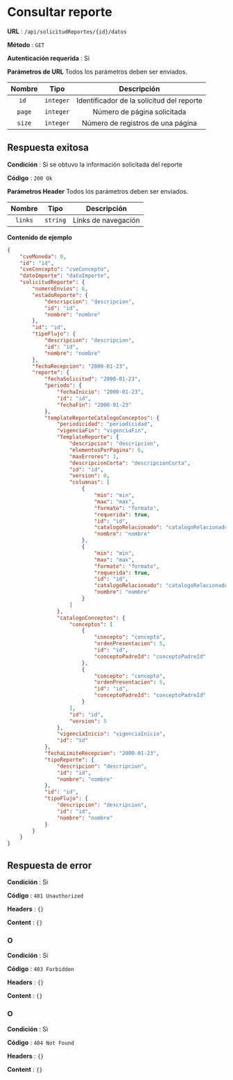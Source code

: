 # Consultar reporte

**URL** : `/api/solicitudReportes/{id}/datos`

**Método** : `GET`

**Autenticación requerida** : Si

**Parámetros de URL** Todos los parámetros deben ser enviados.

| Nombre|Tipo|Descripción|
| :--: |:--:| :--:|
| ```id ```| ```integer``` |Identificador de la solicitud del reporte|
| ```page```| ```integer``` |Número de página solicitada|
| ```size```| ```integer``` |Número de registros de una página|

## Respuesta exitosa

**Condición** : Si se obtuvo la información solicitada del reporte

**Código** : `200 Ok`

**Parámetros Header** Todos los parámetros deben ser enviados.

| Nombre|Tipo|Descripción|
| :--: |:--:| :--:|
| ```links```| ```string``` |Links de navegación|

**Contenido de ejemplo**

```json
{
	"cveMoneda": 0,
	"id": "id",
	"cveConcepto": "cveConcepto",
	"datoImporte": "datoImporte",
	"solicitudReporte": {
		"numeroEnvios": 6,
		"estadoReporte": {
			"descripcion": "descripcion",
			"id": "id",
			"nombre": "nombre"
		},
		"id": "id",
		"tipoFlujo": {
			"descripcion": "descripcion",
			"id": "id",
			"nombre": "nombre"
		},
		"fechaRecepcion": "2000-01-23",
		"reporte": {
			"fechaSolicitud": "2000-01-23",
			"periodo": {
				"fechaInicio": "2000-01-23",
				"id": "id",
				"fechaFin": "2000-01-23"
			},
			"templateReporteCatalogoConceptos": {
				"periodicidad": "periodicidad",
				"vigenciaFin": "vigenciaFin",
				"TemplateReporte": {
					"descripcion": "descripcion",
					"elementosPorPagina": 6,
					"maxErrores": 1,
					"descripcionCorta": "descripcionCorta",
					"id": "id",
					"version": 0,
					"columnas": [
						{
							"min": "min",
							"max": "max",
							"formato": "formato",
							"requerida": true,
							"id": "id",
							"catalogoRelacionado": "catalogoRelacionado",
							"nombre": "nombre"
						},
						{
							"min": "min",
							"max": "max",
							"formato": "formato",
							"requerida": true,
							"id": "id",
							"catalogoRelacionado": "catalogoRelacionado",
							"nombre": "nombre"
						}
					]
				},
				"catalogoConceptos": {
					"conceptos": [
						{
							"concepto": "concepto",
							"ordenPresentacion": 5,
							"id": "id",
							"conceptoPadreId": "conceptoPadreId"
						},
						{
							"concepto": "concepto",
							"ordenPresentacion": 5,
							"id": "id",
							"conceptoPadreId": "conceptoPadreId"
						}
					],
					"id": "id",
					"version": 5
				},
				"vigenciaInicio": "vigenciaInicio",
				"id": "id"
			},
			"fechaLimiteRecepcion": "2000-01-23",
			"tipoReporte": {
				"descripcion": "descripcion",
				"id": "id",
				"nombre": "nombre"
			},
			"id": "id",
			"tipoFlujo": {
				"descripcion": "descripcion",
				"id": "id",
				"nombre": "nombre"
			}
		}
	}
}
```

## Respuesta de error

**Condición** : Si

**Código** : `401 Unauthorized`

**Headers** : `{}`

**Content** : `{}`

### O

**Condición** : Si

**Código** : `403 Forbidden`

**Headers** : `{}`

**Content** : `{}`

### O

**Condición** : Si

**Código** : `404 Not Found`

**Headers** : `{}`

**Content** : `{}`